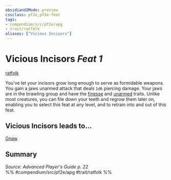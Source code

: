 ```yaml
---
obsidianUIMode: preview
cssclass: pf2e,pf2e-feat
tags:
- compendium/src/pf2e/apg
- trait/ratfolk
aliases: ["Vicious Incisors"]
---
```

# Vicious Incisors  *Feat 1*  
[ratfolk](rules/traits/ratfolk-b1.md)  


You've let your incisors grow long enough to serve as formidable weapons. You gain a jaws unarmed attack that deals `1d6` piercing damage. Your jaws are in the brawling group and have the [finesse](rules/traits/finesse.md) and [unarmed](rules/traits/unarmed.md) traits. Unlike most creatures, you can file down your teeth and regrow them later on, enabling you to select this feat at any level, and to retrain into and out of this feat.

## Vicious Incisors leads to...

[Gnaw](compendium/feats/gnaw-loag.md)

## Summary

*Source: Advanced Player's Guide p. 22*  
%% #compendium/src/pf2e/apg #trait/ratfolk %%
